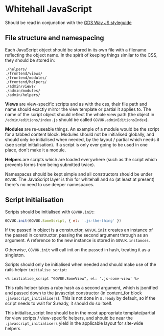 # Whitehall JavaScript

Should be read in conjunction with the [GDS Way JS styleguide](https://gds-way.cloudapps.digital/manuals/programming-languages/js.html)

## File structure and namespacing

Each JavaScript object should be stored in its own file with a filename reflecting the object name. In the spirit of keeping things similar to the CSS, they should be stored in:

```
./helpers/
./frontend/views/
./frontend/modules/
./frontend/helpers/
./admin/views/
./admin/modules/
./admin/helpers/
```

__Views__ are view-specific scripts and as with the css, their file path and name should exactly mirror the view template or partial it applies to. The name of the script object should reflect the whole view path (the object in `/admin/editions/index.js` should be called `GOVUK.adminEditionsIndex`).

__Modules__ are re-useable things. An example of a module would be the script for a tabbed content block. Modules should not be initialised globally, and should only be initialised when needed, by the layout / partial which needs it (see script initialisation). If a script is only ever going to be used in one place, don't make it a module.

__Helpers__ are scripts which are loaded everywhere (such as the script which prevents forms from being submitted twice).

Namespaces should be kept simple and all constructors should be under `GOVUK`. The JavaScript layer is thin for whitehall and so (at least at present) there's no need to use deeper namespaces.

## Script initialisation

Scripts should be initialised with `GOVUK.init`:

```js
GOVUK.init(GOVUK.SomeScript, { el: '.js-the-thing' })
```

If the passed in object is a constructor, `GOVUK.init` creates an instance of the passed in constructor, passing the second argument through as an argument. A reference to the new instance is stored in `GOVUK.instances`.

Otherwise, `GOVUK.init` will call init on the passed in hash, treating it as a singleton.

Scripts should only be initialised when needed and should make use of the rails helper `initialise_script`:

```
<% initialise_script "GOVUK.SomeView", el: '.js-some-view' %>
```

This rails helper takes a ruby hash as a second argument, which is jsonified and passed down to the javascript constructor (in content\_for block `:javascript_initialisers`). This is not done in `$.ready` by default, so if the script needs to wait for $.ready, it should do so itself.

This initialise\_script line should be in the most appropriate template/partial for view scripts / view-specific helpers, and should be near the `:javascript_initialisers` yield in the applicable layout for site-wide helpers.

